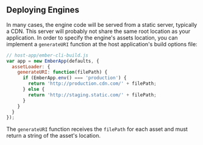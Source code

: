 ## Deploying Engines

In many cases, the engine code will be served from a static server, typically a CDN.
This server will probably not share the same root location as your application.
In order to specify the engine's assets location, you can implement a `generateURI` function at the host application's build options file:

```js
// host-app/ember-cli-build.js
var app = new EmberApp(defaults, {
  assetLoader: {
    generateURI: function(filePath) {
      if (EmberApp.env() === 'production') {
        return 'http://production.cdn.com/' + filePath;
      } else {
        return 'http://staging.static.com/' + filePath;
      }
    }
  }
});
```
The `generateURI` function receives the `filePath` for each asset and must return a string of the asset's location.

